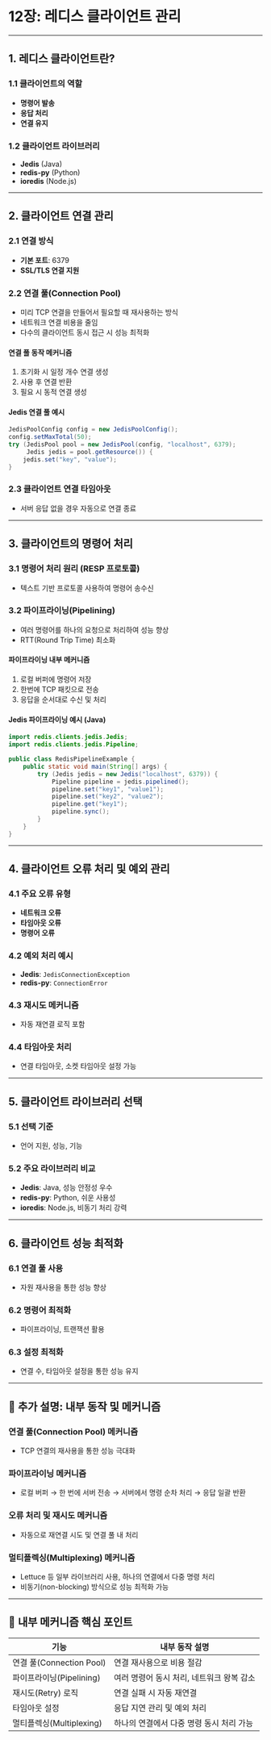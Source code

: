 
# 12장: 레디스 클라이언트 관리

---

## 1. 레디스 클라이언트란?

### 1.1 클라이언트의 역할
- **명령어 발송**
- **응답 처리**
- **연결 유지**

### 1.2 클라이언트 라이브러리
- **Jedis** (Java)
- **redis-py** (Python)
- **ioredis** (Node.js)

---

## 2. 클라이언트 연결 관리

### 2.1 연결 방식
- **기본 포트**: 6379
- **SSL/TLS 연결 지원**

### 2.2 연결 풀(Connection Pool)
- 미리 TCP 연결을 만들어서 필요할 때 재사용하는 방식
- 네트워크 연결 비용을 줄임
- 다수의 클라이언트 동시 접근 시 성능 최적화

#### 연결 풀 동작 메커니즘
1. 초기화 시 일정 개수 연결 생성
2. 사용 후 연결 반환
3. 필요 시 동적 연결 생성

#### Jedis 연결 풀 예시
```java
JedisPoolConfig config = new JedisPoolConfig();
config.setMaxTotal(50);
try (JedisPool pool = new JedisPool(config, "localhost", 6379);
     Jedis jedis = pool.getResource()) {
    jedis.set("key", "value");
}
```

### 2.3 클라이언트 연결 타임아웃
- 서버 응답 없을 경우 자동으로 연결 종료

---

## 3. 클라이언트의 명령어 처리

### 3.1 명령어 처리 원리 (RESP 프로토콜)
- 텍스트 기반 프로토콜 사용하여 명령어 송수신

### 3.2 파이프라이닝(Pipelining)
- 여러 명령어를 하나의 요청으로 처리하여 성능 향상
- RTT(Round Trip Time) 최소화

#### 파이프라이닝 내부 메커니즘
1. 로컬 버퍼에 명령어 저장
2. 한번에 TCP 패킷으로 전송
3. 응답을 순서대로 수신 및 처리

#### Jedis 파이프라이닝 예시 (Java)
```java
import redis.clients.jedis.Jedis;
import redis.clients.jedis.Pipeline;

public class RedisPipelineExample {
    public static void main(String[] args) {
        try (Jedis jedis = new Jedis("localhost", 6379)) {
            Pipeline pipeline = jedis.pipelined();
            pipeline.set("key1", "value1");
            pipeline.set("key2", "value2");
            pipeline.get("key1");
            pipeline.sync();
        }
    }
}
```

---

## 4. 클라이언트 오류 처리 및 예외 관리

### 4.1 주요 오류 유형
- **네트워크 오류**
- **타임아웃 오류**
- **명령어 오류**

### 4.2 예외 처리 예시
- **Jedis**: `JedisConnectionException`
- **redis-py**: `ConnectionError`

### 4.3 재시도 메커니즘
- 자동 재연결 로직 포함

### 4.4 타임아웃 처리
- 연결 타임아웃, 소켓 타임아웃 설정 가능

---

## 5. 클라이언트 라이브러리 선택

### 5.1 선택 기준
- 언어 지원, 성능, 기능

### 5.2 주요 라이브러리 비교
- **Jedis**: Java, 성능 안정성 우수
- **redis-py**: Python, 쉬운 사용성
- **ioredis**: Node.js, 비동기 처리 강력

---

## 6. 클라이언트 성능 최적화

### 6.1 연결 풀 사용
- 자원 재사용을 통한 성능 향상

### 6.2 명령어 최적화
- 파이프라이닝, 트랜잭션 활용

### 6.3 설정 최적화
- 연결 수, 타임아웃 설정을 통한 성능 유지

---

## 🔧 추가 설명: 내부 동작 및 메커니즘

### 연결 풀(Connection Pool) 메커니즘
- TCP 연결의 재사용을 통한 성능 극대화

### 파이프라이닝 메커니즘
- 로컬 버퍼 → 한 번에 서버 전송 → 서버에서 명령 순차 처리 → 응답 일괄 반환

### 오류 처리 및 재시도 메커니즘
- 자동으로 재연결 시도 및 연결 풀 내 처리

### 멀티플렉싱(Multiplexing) 메커니즘
- Lettuce 등 일부 라이브러리 사용, 하나의 연결에서 다중 명령 처리
- 비동기(non-blocking) 방식으로 성능 최적화 가능

---

## 📌 내부 메커니즘 핵심 포인트

| 기능 | 내부 동작 설명 |
|------|-----------------|
| 연결 풀(Connection Pool) | 연결 재사용으로 비용 절감 |
| 파이프라이닝(Pipelining) | 여러 명령어 동시 처리, 네트워크 왕복 감소 |
| 재시도(Retry) 로직 | 연결 실패 시 자동 재연결 |
| 타임아웃 설정 | 응답 지연 관리 및 예외 처리 |
| 멀티플렉싱(Multiplexing) | 하나의 연결에서 다중 명령 동시 처리 가능 |
